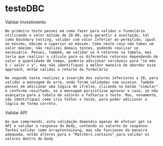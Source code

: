 # testeDBC

Validar Investimento

	No primeiro teste pensei em como fazer para validar o formulário utilizando o valor mínimo de 20.00, para garantir a aceitação, tal como boundary testing, validar com valor inferior ao permitido, igual ao mínimo, máximo e superior ao máximo. Como neste caso não temos um valor máximo, não realizei demais testes, podendo realizar se necessário. Pensei, também, em validar os 4 retornos na tabela, mas teria que realizar o cálculo para os diferentes retornos dependendo do valor e quantidade de tempo, poderia adicionar variáveis para "se mês X / valor = y", mas não identifiquei a melhor maneira de abordar esse approach, então validei o retorno do formulário

	No segundo teste realizei a inserção dos valores inferiores a 20, para validar a mensagem de erro, onde foram validadas com sucesso. Também pensei em adicionar uma lógica de if/else, clicando no botão "simular" e conforme resultado, se a mensagem persistisse aprovar o caso, se não avançaria para a tabela de valores e falharia o teste. Mas, novamente, não identifiquei como iria falhar o teste, para poder adicionar a lógica de forma correta.

Validar API

	Ao que compreendi, esta validação dependia apenas de efetuar get na API e validar o response do Body, contendo os valores do response. Tentei validar como arrayContaining, mas não funcionou da maneira adequada, então alterei para o "Matchers.contains" para validar os valores dentro do body
